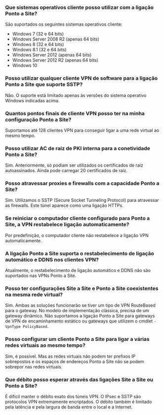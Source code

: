 ### <a name="what-client-operating-systems-can-i-use-with-point-to-site"></a>Que sistemas operativos cliente posso utilizar com a ligação Ponto a Site?

São suportados os seguintes sistemas operativos cliente:

* Windows 7 (32 e 64 bits)
* Windows Server 2008 R2 (apenas 64 bits)
* Windows 8 (32 e 64 bits)
* Windows 8.1 (32 e 64 bits)
* Windows Server 2012 (apenas 64 bits)
* Windows Server 2012 R2 (apenas 64 bits)
* Windows 10

### <a name="can-i-use-any-software-vpn-client-for-point-to-site-that-supports-sstp"></a>Posso utilizar qualquer cliente VPN de software para a ligação Ponto a Site que suporte SSTP?

Não. O suporte está limitado apenas às versões do sistema operativo Windows indicadas acima.

### <a name="how-many-vpn-client-endpoints-can-i-have-in-my-point-to-site-configuration"></a>Quantos pontos finais de cliente VPN posso ter na minha configuração Ponto a Site?

Suportamos até 128 clientes VPN para conseguir ligar a uma rede virtual ao mesmo tempo.

### <a name="can-i-use-my-own-internal-pki-root-ca-for-point-to-site-connectivity"></a>Posso utilizar AC de raiz de PKI interna para a conetividade Ponto a Site?

Sim. Anteriormente, só podiam ser utilizados os certificados de raiz autoassinados. Ainda pode carregar 20 certificados de raiz.

### <a name="can-i-traverse-proxies-and-firewalls-using-point-to-site-capability"></a>Posso atravessar proxies e firewalls com a capacidade Ponto a Site?

Sim. Utilizamos o SSTP (Secure Socket Tunneling Protocol) para atravessar as firewalls. Este túnel aparece como uma ligação HTTPs.

### <a name="if-i-restart-a-client-computer-configured-for-point-to-site-will-the-vpn-automatically-reconnect"></a>Se reiniciar o computador cliente configurado para Ponto a Site, a VPN restabelece ligação automaticamente?

Por predefinição, o computador cliente não restabelece a ligação VPN automaticamente.

### <a name="does-point-to-site-support-auto-reconnect-and-ddns-on-the-vpn-clients"></a>A ligação Ponto a Site suporta o restabelecimento de ligação automático e DDNS nos clientes VPN?

Atualmente, o restabelecimento de ligação automático e DDNS não são suportados nas VPNs Ponto a Site.

### <a name="can-i-have-site-to-site-and-point-to-site-configurations-coexist-for-the-same-virtual-network"></a>Posso ter configurações Site a Site e Ponto a Site coexistentes na mesma rede virtual?

Sim. Ambas as soluções funcionarão se tiver um tipo de VPN RouteBased para o gateway. No modelo de implementação clássica, precisa de um gateway dinâmico. Não suportamos a ligação Ponto a Site para gateways de VPN de encaminhamento estático ou gateways que utilizem o cmdlet `-VpnType PolicyBased`.

### <a name="can-i-configure-a-point-to-site-client-to-connect-to-multiple-virtual-networks-at-the-same-time"></a>Posso configurar um cliente Ponto a Site para ligar a várias redes virtuais ao mesmo tempo?

Sim, é possível. Mas as redes virtuais não podem ter prefixos IP sobrepostos e os espaços de endereços Ponto a Site não se podem sobrepor nas redes virtuais.

### <a name="how-much-throughput-can-i-expect-through-site-to-site-or-point-to-site-connections"></a>Que débito posso esperar através das ligações Site a Site ou Ponto a Site?

É difícil manter o débito exato dos túneis VPN. O IPsec e SSTP são protocolos VPN extremamente encriptados. O débito também é limitado pela latência e pela largura de banda entre o local e a Internet.